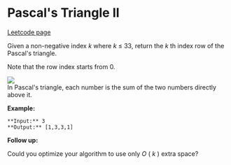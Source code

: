 # Pascal's Triangle II
[Leetcode page](https://leetcode.com/problems/pascals-triangle-ii/description)

Given a non-negative index _k_  where _k_ ≤ 33, return the _k_ th index row of
the Pascal's triangle.

Note that the row index starts from 0.

![](https://upload.wikimedia.org/wikipedia/commons/0/0d/PascalTriangleAnimated2.gif)  
In Pascal's triangle, each number is the sum of the two numbers directly above
it.

**Example:**

    
    
    **Input:** 3
    **Output:** [1,3,3,1]
    

**Follow up:**

Could you optimize your algorithm to use only _O_ ( _k_ ) extra space?

